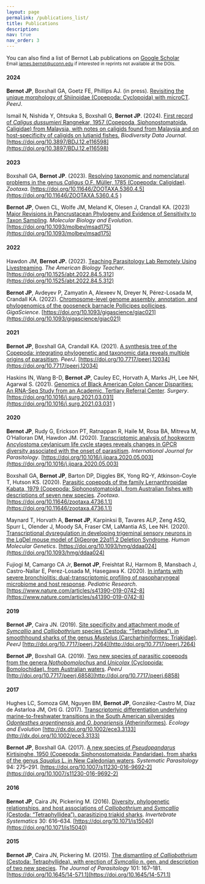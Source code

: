 ```yaml
---
layout: page
permalink: /publications_list/
title: Publications
description:
nav: true
nav_order: 3
---
```


You can also find a list of Bernot Lab publications on [Google Scholar](https://scholar.google.com/citations?user=9sa6KNwAAAAJ&hl=en&oi=ao)<br>
<sup>Email james.bernot@uconn.edu if interested in reprints not available at the DOIs.</sup>


#### 2024

<b>Bernot JP</b>, Boxshall GA, Goetz FE, Phillips AJ. (in press). <u>Revisiting the unique morphology of Shiinoidae (Copepoda: Cyclopoida) with microCT</u>. <i>PeerJ</i>.

Ismail N, Nishida Y, Ohtsuka S, Boxshall G, <b>Bernot JP</b>. (2024). <u>First record of <i>Caligus dussumieri</i> Rangnekar, 1957 (Copepoda, Siphonostomatoida, Caligidae) from Malaysia, with notes on caligids found from Malaysia and on host-specificity of caligids on lutjanid fishes.</u> <i>Biodiversity Data Journal</i>. [https://doi.org/10.3897/BDJ.12.e116598](https://doi.org/10.3897/BDJ.12.e116598)

#### 2023

Boxshall GA, <b>Bernot JP</b>. (2023). <u>Resolving taxonomic and nomenclatural problems in the genus <i>Caligus</i> O.F. Müller, 1785 (Copepoda: Caligidae)</u>. <i>Zootaxa</i>. [https://doi.org/10.11646/ZOOTAXA.5360.4.5](https://doi.org/10.11646/ZOOTAXA.5360.4.5
)

<b>Bernot JP</b>, Owen CL, Wolfe JM, Meland K, Olesen J, Crandall KA. (2023) <u>Major Revisions in Pancrustacean Phylogeny and Evidence of Sensitivity to Taxon Sampling</u>. <i>Molecular Biology and Evolution</i>. [https://doi.org/10.1093/molbev/msad175](https://doi.org/10.1093/molbev/msad175)

#### 2022
Hawdon JM, <b>Bernot JP.</b> (2022). <u>Teaching Parasitology Lab Remotely Using Livestreaming</u>. <i>The American Biology Teacher</i>. [https://doi.org/10.1525/abt.2022.84.5.312](https://doi.org/10.1525/abt.2022.84.5.312)


<b>Bernot JP</b>, Avdeyev P, Zamyatin A, Alexeev N, Dreyer N, Pérez-Losada M, Crandall KA. (2022). <u>Chromosome-level genome assembly, annotation, and phylogenomics of the gooseneck barnacle Pollicipes pollicipes</u>. <i>GigaScience</i>. [https://doi.org/10.1093/gigascience/giac021](https://doi.org/10.1093/gigascience/giac021)


#### 2021
<b>Bernot JP</b>, Boxshall GA, Crandall KA. (2021). <u>A synthesis tree of the Copepoda: integrating phylogenetic and taxonomic data reveals multiple origins of parasitism</u>. <i>PeerJ</i>. [https://doi.org/10.7717/peerj.12034](https://doi.org/10.7717/peerj.12034)

Haskins IN, Wang B-D, <b>Bernot JP</b>, Cauley EC, Horvath A, Marks JH, Lee NH, Agarwal S. (2021). <u>Genomics of Black American Colon Cancer Disparities: An RNA-Seq Study from an Academic, Tertiary Referral Center</u>. <i>Surgery</i>. [https://doi.org/10.1016/j.surg.2021.03.031](https://doi.org/10.1016/j.surg.2021.03.031
)

#### 2020

<b>Bernot JP</b>, Rudy G, Erickson PT, Ratnappan R, Haile M, Rosa BA, Mitreva M, O’Halloran DM, Hawdon JM. (2020). <u>Transcriptomic analysis of hookworm Ancylostoma ceylanicum life cycle stages reveals changes in GPCR diversity associated with the onset of parasitism</u>. <i>International Journal for Parasitology</i>. [https://doi.org/10.1016/j.ijpara.2020.05.003](https://doi.org/10.1016/j.ijpara.2020.05.003)

Boxshall GA, <b>Bernot JP</b>, Barton DP, Diggles BK, Yong RQ-Y, Atkinson-Coyle T, Hutson KS. (2020). <u>Parasitic copepods of the family Lernanthropidae Kabata, 1979 (Copepoda: Siphonostomatoida). from Australian fishes with descriptions of seven new species</u>. <i>Zootaxa</i>. [https://doi.org/10.11646/zootaxa.4736.1.1](https://doi.org/10.11646/zootaxa.4736.1.1)

Maynard T, Horvath A, <b>Bernot JP</b>, Karpinksi B, Tavares ALP, Zeng ASQ, Spurr L, Olender J, Moody SA, Fraser CM, LaMantia AS, Lee NH. (2020). <u>Transcriptional dysregulation in developing trigeminal sensory neurons in the LgDel mouse model of DiGeorge 22q11.2 Deletion Syndrome</u>. <i>Human Molecular Genetics</i>. [https://doi.org/10.1093/hmg/ddaa024](https://doi.org/10.1093/hmg/ddaa024)

Fujiogi M, Camargo CA Jr, <b>Bernot JP</b>, Freishtat RJ, Harmom B, Mansbach J, Castro-Nallar E, Perez-Losada M, Hasegawa K. (2020). <u>In infants with severe bronchiolitis: dual-transcriptomic profiling of nasopharyngeal microbiome and host response</u>. <i>Pediatric Research</i>. [https://www.nature.com/articles/s41390-019-0742-8](https://www.nature.com/articles/s41390-019-0742-8)

#### 2019

<b>Bernot JP</b>, Caira JN. (2019). <u>Site specificity and attachment mode of <i>Symcallio</i> and <i>Calliobothrium</i> species (Cestoda: “Tetraphyllidea”). in smoothhound sharks of the genus <i>Mustelus</i> (Carcharhiniformes: Triakidae)</u>. <i>PeerJ</i> [http://doi.org/10.7717/peerj.7264](http://doi.org/10.7717/peerj.7264)

<b>Bernot JP</b>, Boxshall GA. (2019). <u>Two new species of parasitic copepods from the genera <i>Nothobomolochus</i> and <i>Unicolax</i> (Cyclopoida: Bomolochidae).  from Australian waters</u>. <i>PeerJ</i> [http://doi.org/10.7717/peerj.6858](http://doi.org/10.7717/peerj.6858)

#### 2017

Hughes LC, Somoza GM, Nguyen BM, <b>Bernot JP</b>, González-Castro M, Díaz de Astarloa JM, Ortí G. (2017). <u>Transcriptomic differentiation underlying marine-to-freshwater transitions in the South American silversides <i>Odontesthes argentinensis</i> and <i>O. bonariensis</i> (Atheriniformes)</u>. <i>Ecology and Evolution</i> [http://dx.doi.org/10.1002/ece3.3133](http://dx.doi.org/10.1002/ece3.3133)

<b>Bernot JP</b>, Boxshall GA. (2017). <u>A new species of <i>Pseudopandarus</i> Kirtisinghe, 1950 (Copepoda: Siphonostomatoida: Pandaridae). from sharks of the genus <i>Squalus</i> L. in New Caledonian waters</u>. <i>Systematic Parasitology</i> 94: 275–291. [https://doi.org/10.1007/s11230-016-9692-2](https://doi.org/10.1007/s11230-016-9692-2)

#### 2016

<b>Bernot JP</b>, Caira JN, Pickering M. (2016). <u>Diversity, phylogenetic relationships, and host associations of <i>Calliobothrium</i> and <i>Symcallio</i> (Cestoda: “Tetraphyllidea”). parasitizing triakid sharks</u>. <i>Invertebrate Systematics</i> 30: 616–634. [https://doi.org/10.1071/is15040](https://doi.org/10.1071/is15040)

#### 2015
<b>Bernot JP</b>, Caira JN, Pickering M. (2015). <u>The dismantling of <i>Calliobothrium</i> (Cestoda: Tetraphyllidea). with erection of <i>Symcallio</i> n. gen. and description of two new species</u>. <i>The Journal of Parasitology</i> 101: 167–181. [https://doi.org/10.1645/14-571.1](https://doi.org/10.1645/14-571.1)


